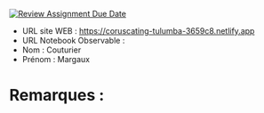 [![Review Assignment Due Date](https://classroom.github.com/assets/deadline-readme-button-22041afd0340ce965d47ae6ef1cefeee28c7c493a6346c4f15d667ab976d596c.svg)](https://classroom.github.com/a/1RwtDiXe)
- URL site WEB : https://coruscating-tulumba-3659c8.netlify.app 
- URL Notebook Observable :
- Nom : Couturier
- Prénom : Margaux

# Remarques :
